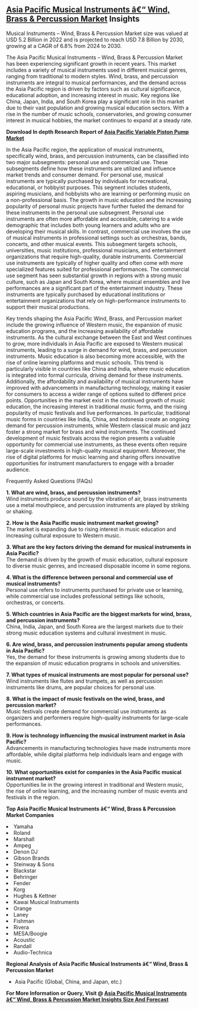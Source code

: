 <h2><a href="https://www.verifiedmarketreports.com/download-sample/?rid=503864&amp;utm_source=Github-Feb&amp;utm_medium=225" target="_blank">Asia Pacific Musical Instruments â€“ Wind, Brass & Percussion Market</a> Insights</h2><p>Musical Instruments – Wind, Brass & Percussion Market size was valued at USD 5.2 Billion in 2022 and is projected to reach USD 7.8 Billion by 2030, growing at a CAGR of 6.8% from 2024 to 2030.</p><p><p>The Asia Pacific Musical Instruments – Wind, Brass & Percussion Market has been experiencing significant growth in recent years. This market includes a variety of musical instruments used in different musical genres, ranging from traditional to modern styles. Wind, brass, and percussion instruments are integral to musical performances, and the demand across the Asia Pacific region is driven by factors such as cultural significance, educational adoption, and increasing interest in music. Key regions like China, Japan, India, and South Korea play a significant role in this market due to their vast population and growing musical education sectors. With a rise in the number of music schools, conservatories, and growing consumer interest in musical hobbies, the market continues to expand at a steady rate. <p><strong>Download In depth Research Report of <a href="https://www.verifiedmarketreports.com/download-sample/?rid=236118&amp;utm_source=Pulse-Dec&amp;utm_medium=225" target="_blank">Asia Pacific Variable Piston Pump Market</a></strong></p></p> <p>In the Asia Pacific region, the application of musical instruments, specifically wind, brass, and percussion instruments, can be classified into two major subsegments: personal use and commercial use. These subsegments define how these instruments are utilized and influence market trends and consumer demand. For personal use, musical instruments are typically purchased by individuals for recreational, educational, or hobbyist purposes. This segment includes students, aspiring musicians, and hobbyists who are learning or performing music on a non-professional basis. The growth in music education and the increasing popularity of personal music projects have further fueled the demand for these instruments in the personal use subsegment. Personal use instruments are often more affordable and accessible, catering to a wide demographic that includes both young learners and adults who are developing their musical skills. In contrast, commercial use involves the use of musical instruments in professional settings such as orchestras, bands, concerts, and other musical events. This subsegment targets schools, universities, music institutions, professional musicians, and entertainment organizations that require high-quality, durable instruments. Commercial use instruments are typically of higher quality and often come with more specialized features suited for professional performances. The commercial use segment has seen substantial growth in regions with a strong music culture, such as Japan and South Korea, where musical ensembles and live performances are a significant part of the entertainment industry. These instruments are typically purchased by educational institutions or entertainment organizations that rely on high-performance instruments to support their musical productions.</p> <p>Key trends shaping the Asia Pacific Wind, Brass, and Percussion market include the growing influence of Western music, the expansion of music education programs, and the increasing availability of affordable instruments. As the cultural exchange between the East and West continues to grow, more individuals in Asia Pacific are exposed to Western musical instruments, leading to a surge in demand for wind, brass, and percussion instruments. Music education is also becoming more accessible, with the rise of online learning platforms and music schools. This trend is particularly visible in countries like China and India, where music education is integrated into formal curricula, driving demand for these instruments. Additionally, the affordability and availability of musical instruments have improved with advancements in manufacturing technology, making it easier for consumers to access a wider range of options suited to different price points. Opportunities in the market exist in the continued growth of music education, the increasing interest in traditional music forms, and the rising popularity of music festivals and live performances. In particular, traditional music forms in countries like India, China, and Indonesia create an ongoing demand for percussion instruments, while Western classical music and jazz foster a strong market for brass and wind instruments. The continued development of music festivals across the region presents a valuable opportunity for commercial use instruments, as these events often require large-scale investments in high-quality musical equipment. Moreover, the rise of digital platforms for music learning and sharing offers innovative opportunities for instrument manufacturers to engage with a broader audience. <p>Frequently Asked Questions (FAQs)</p> <p><strong>1. What are wind, brass, and percussion instruments?</strong><br>Wind instruments produce sound by the vibration of air, brass instruments use a metal mouthpiece, and percussion instruments are played by striking or shaking.</p> <p><strong>2. How is the Asia Pacific music instrument market growing?</strong><br> The market is expanding due to rising interest in music education and increasing cultural exposure to Western music.</p> <p><strong>3. What are the key factors driving the demand for musical instruments in Asia Pacific?</strong><br> The demand is driven by the growth of music education, cultural exposure to diverse music genres, and increased disposable income in some regions.</p> <p><strong>4. What is the difference between personal and commercial use of musical instruments?</strong><br> Personal use refers to instruments purchased for private use or learning, while commercial use includes professional settings like schools, orchestras, or concerts.</p> <p><strong>5. Which countries in Asia Pacific are the biggest markets for wind, brass, and percussion instruments?</strong><br> China, India, Japan, and South Korea are the largest markets due to their strong music education systems and cultural investment in music.</p> <p><strong>6. Are wind, brass, and percussion instruments popular among students in Asia Pacific?</strong><br> Yes, the demand for these instruments is growing among students due to the expansion of music education programs in schools and universities.</p> <p><strong>7. What types of musical instruments are most popular for personal use?</strong><br> Wind instruments like flutes and trumpets, as well as percussion instruments like drums, are popular choices for personal use.</p> <p><strong>8. What is the impact of music festivals on the wind, brass, and percussion market?</strong><br> Music festivals create demand for commercial use instruments as organizers and performers require high-quality instruments for large-scale performances.</p> <p><strong>9. How is technology influencing the musical instrument market in Asia Pacific?</strong><br> Advancements in manufacturing technologies have made instruments more affordable, while digital platforms help individuals learn and engage with music.</p> <p><strong>10. What opportunities exist for companies in the Asia Pacific musical instrument market?</strong><br> Opportunities lie in the growing interest in traditional and Western music, the rise of online learning, and the increasing number of music events and festivals in the region.</p> </p><p><strong>Top Asia Pacific Musical Instruments â€“ Wind, Brass & Percussion Market Companies</strong></p><div data-test-id=""><p><li>Yamaha</li><li> Roland</li><li> Marshall</li><li> Ampeg</li><li> Denon DJ</li><li> Gibson Brands</li><li> Steinway & Sons</li><li> Blackstar</li><li> Behringer</li><li> Fender</li><li> Korg</li><li> Hughes & Kettner</li><li> Kawai Musical Instruments</li><li> Orange</li><li> Laney</li><li> Fishman</li><li> Rivera</li><li> MESA/Boogie</li><li> Acoustic</li><li> Randall</li><li> Audio-Technica</li></p><div><strong>Regional Analysis of&nbsp;Asia Pacific Musical Instruments â€“ Wind, Brass & Percussion Market</strong></div><ul><li dir="ltr"><p dir="ltr">Asia Pacific (Global, China, and Japan, etc.)</p></li></ul><p><strong>For More Information or Query, Visit @&nbsp;</strong><strong><a href="https://www.verifiedmarketreports.com/product/musical-instruments-wind-brass-percussion-market-size-and-forecast/?utm_source=Github-Feb&amp;utm_medium=225" target="_blank">Asia Pacific Musical Instruments â€“ Wind, Brass & Percussion Market Insights Size And Forecast</a></strong></p></div><h2>&nbsp;</h2><div data-test-id="">&nbsp;</div>

